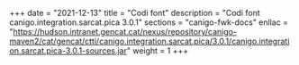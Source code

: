+++
date        = "2021-12-13"
title       = "Codi font"
description = "Codi font canigo.integration.sarcat.pica 3.0.1"
sections    = "canigo-fwk-docs"
enllac		= "https://hudson.intranet.gencat.cat/nexus/repository/canigo-maven2/cat/gencat/ctti/canigo.integration.sarcat.pica/3.0.1/canigo.integration.sarcat.pica-3.0.1-sources.jar"
weight		= 1
+++

